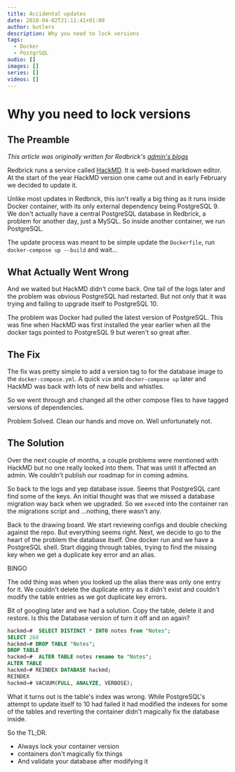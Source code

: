 ```yaml
---
title: Accidental updates
date: 2018-04-02T21:11:41+01:00
author: butlerx
description: Why you need to lock versions
tags:
  - Docker
  - PostgrSQL
audio: []
images: []
series: []
videos: []
---
```


# Why you need to lock versions

## The Preamble

_This article was originally written for Redbrick's
[admin's blogs](https://admins.redbrick.dcu.ie/post/2018-04-02)_

Redbrick runs a service called [HackMD](https://md.redbrick.dcu.ie). It is
web-based markdown editor. At the start of the year HackMD version one came out
and in early February we decided to update it.

Unlike most updates in Redbrick, this isn't really a big thing as it runs inside
Docker container, with its only external dependency being PostgreSQL 9. We don't
actually have a central PostgreSQL database in Redbrick, a problem for another
day, just a MySQL. So inside another container, we run PostgreSQL.

The update process was meant to be simple update the `Dockerfile`, run
`docker-compose up --build` and wait...

<!-- more -->

## What Actually Went Wrong

And we waited but HackMD didn't come back. One tail of the logs later and the
problem was obvious PostgreSQL had restarted. But not only that it was trying
and failing to upgrade itself to PostgreSQL 10.

The problem was Docker had pulled the latest version of PostgreSQL. This was
fine when HackMD was first installed the year earlier when all the docker tags
pointed to PostgreSQL 9 but weren't so great after.

## The Fix

The fix was pretty simple to add a version tag to for the database image to the
`docker-compose.yml`. A quick `vim` and `docker-compose up` later and HackMD was
back with lots of new bells and whistles.

So we went through and changed all the other compose files to have tagged
versions of dependencies.

Problem Solved. Clean our hands and move on. Well unfortunately not.

## The Solution

Over the next couple of months, a couple problems were mentioned with HackMD but
no one really looked into them. That was until it affected an admin. We couldn't
publish our roadmap for in coming admins.

So back to the logs and yep database issue. Seems that PostgreSQL cant find some
of the keys. An initial thought was that we missed a database migration way back
when we upgraded. So we `exec`ed into the container ran the migrations script
and ...nothing, there wasn't any.

Back to the drawing board. We start reviewing configs and double checking
against the repo. But everything seems right. Next, we decide to go to the heart
of the problem the database itself. One docker run and we have a PostgreSQL
shell. Start digging through tables, trying to find the missing key when we get
a duplicate key error and an alias.

BINGO

The odd thing was when you looked up the alias there was only one entry for it.
We couldn't delete the duplicate entry as it didn't exist and couldn't modify
the table entries as we got duplicate key errors.

Bit of googling later and we had a solution. Copy the table, delete it and
restore. Is this the Database version of turn it off and on again?

```sql
hackmd=#  SELECT DISTINCT * INTO notes from "Notes";
SELECT 268
hackmd=# DROP TABLE "Notes";
DROP TABLE
hackmd=#  ALTER TABLE notes rename to "Notes";
ALTER TABLE
hackmd=# REINDEX DATABASE hackmd;
REINDEX
hackmd=# VACUUM(FULL, ANALYZE, VERBOSE);
```

What it turns out is the table's index was wrong. While PostgreSQL's attempt to
update itself to 10 had failed it had modified the indexes for some of the
tables and reverting the container didn't magically fix the database inside.

So the TL;DR.

- Always lock your container version
- containers don't magically fix things
- And validate your database after modifying it
